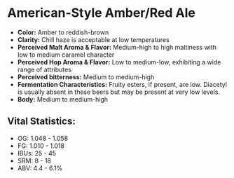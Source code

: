 # American-Style Amber/Red Ale

- **Color:** Amber to reddish-brown
- **Clarity:** Chill haze is acceptable at low temperatures
- **Perceived Malt Aroma & Flavor:** Medium-high to high maltiness with low to medium caramel character
- **Perceived Hop Aroma & Flavor:** Low to medium-low, exhibiting a wide range of attributes
- **Perceived bitterness:** Medium to medium-high
- **Fermentation Characteristics:** Fruity esters, if present, are low. Diacetyl is usually absent in these beers but may be present at very low levels.
- **Body:** Medium to medium-high

## Vital Statistics:

- OG: 1.048 - 1.058
- FG: 1.010 - 1.018
- IBUs: 25 - 45
- SRM: 8 - 18
- ABV: 4.4 - 6.1% 
